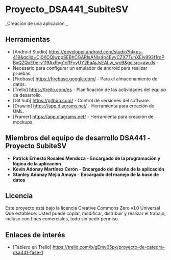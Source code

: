 # Proyecto_DSA441_SubiteSV

_Creación de una aplicación _

## Herramientas

* [Android Studio] https://developer.android.com/studio?hl=es-419&gclid=Cj0KCQjwppSEBhCGARIsANIs4p4EyyCZX7TunXEly893f1rdPBxQZQxE0e-v119AxRyg1cffFvvUY2EaAjJsEALw_wcB&gclsrc=aw.ds - 
* Necesario para configurar un emulador de android para realizar pruebas.
* [Firebase] https://firebase.google.com/ - Para el almacenamiento de datos.
* [Trello] https://trello.com/es - Planificación de las actividades del equipo de desarrollo.
* [Git hub] https://github.com/ - Control de versiones del software.
* [Draw.io] https://app.diagrams.net/ - Herramienta para creación de UML.
* [Framer] https://app.diagrams.net/ - Herramienta para creación de mockups.

## Miembros del equipo de desarrollo DSA441 -Proyecto SubiteSV

* **Patrick Ernesto Rosales Mendoza** - **Encargado de la programación y lógica de la aplicación**
* **Kevin Adonay Martínez Cerón** - **Encargado del diseño de la aplicación**
* **Stanley Adonay Mejia Amaya** - **Encargado del manejo de la base de datos**



## Licencia

Este proyecto está bajo la licencia Creative Commons Zero v1.0 Universal
Que establece:
Usted puede copiar, modificar, distribuir y realizar el trabajo, incluso con fines comerciales, todo sin pedir permiso.


## Enlaces de interés

* [Tablero en Trello] https://trello.com/b/gEmv05px/proyecto-de-catedra-dsa441-fase-1
